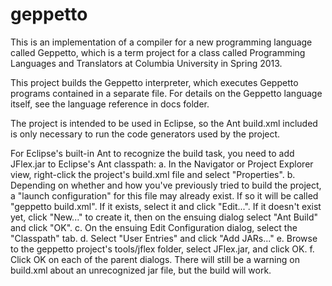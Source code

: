geppetto
========

This is an implementation of a compiler for a new programming language called Geppetto,
which is a term project for a class called Programming Languages and Translators at Columbia University
in Spring 2013.

This project builds the Geppetto interpreter, which executes Geppetto programs contained in a separate file.
For details on the Geppetto language itself, see the language reference in docs folder. 

The project is intended to be used in Eclipse, so the Ant build.xml included is only necessary to run
the code generators used by the project.

For Eclipse's built-in Ant to recognize the <jflex> build task, you need to add JFlex.jar to Eclipse's Ant classpath:
  a. In the Navigator or Project Explorer view, right-click the project's build.xml file and select "Properties".
  b. Depending on whether and how you've previously tried to build the project, a "launch configuration" for this
     file may already exist.  If so it will be called "geppetto build.xml".  If it exists, select it and click "Edit...".
     If it doesn't exist yet, click "New..." to create it, then on the ensuing dialog select "Ant Build" and click "OK".
  c. On the ensuing Edit Configuration dialog, select the "Classpath" tab.
  d. Select "User Entries" and click "Add JARs..."
  e. Browse to the geppetto project's tools/jflex folder, select JFlex.jar, and click OK.
  f. Click OK on each of the parent dialogs.
  There will still be a warning on build.xml about an unrecognized jar file, but the build will work.
